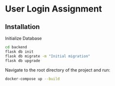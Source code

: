 # User Login Assignment 


## Installation

Initialize Database 

```bash
cd backend
flask db init
flask db migrate -m "Initial migration"
flask db upgrade
```

Navigate to the root directory of the project and run:

```bash
docker-compose up --build
```

    
